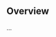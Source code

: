 <!-- Note: Please must use one of our issue templates to file an issue! 🛑 -->
<!-- 👉 https://github.com/theodesp/datree/issues/new/choose 👈 -->
<!-- **Issues that should have been filed with a template will be closed without action, and we will ask you to use a template.** -->

<!-- This blank issue template is only for issues that don't fit any of the templates. -->

## Overview

...
